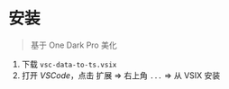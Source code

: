 # 安装

> 基于 One Dark Pro 美化

1. 下载 `vsc-data-to-ts.vsix`
2. 打开 *VSCode*，点击 扩展 => 右上角 `...` => 从 VSIX 安装
